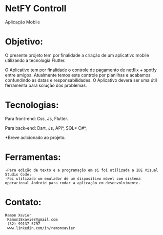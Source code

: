 # NetFY Controll
Aplicação Mobile

<h1>Objetivo:</h1>
O presente projeto tem por finalidade a criação de um aplicativo mobile utilizando a tecnologia Flutter. 

O Aplicativo tem por finalidade o controle de pagamento de netflix + spotfy entre amigos.
Atualmente temos este controle por planilhas e acabamos confundindo as datas e responsabilidades. 
O Aplicativo deverá ser uma útil ferramenta para solução dos problemas. 


# Tecnologias:

Para front-end: 
	Css,
	Js,
  Flutter.

Para back-end:
  Dart,
  Js,
  APi*,
  SQL*
  C#*,
  
  *Breve adicionado ao projeto.


# Ferramentas:
	-Para edição de texto e a programação em si foi utilizada a IDE Visual Studio Code;
	-Foi utilizado um emulador de um dispositivo móvel com sistema operacional Android para rodar a aplicação em desenvolvimento.
  
  

# Contato: 
	Ramon Xavier
	 Ramon38xavier@gmail.com
	 (32) 99137-5797
	 www.linkedin.com/in/ramonxavier

